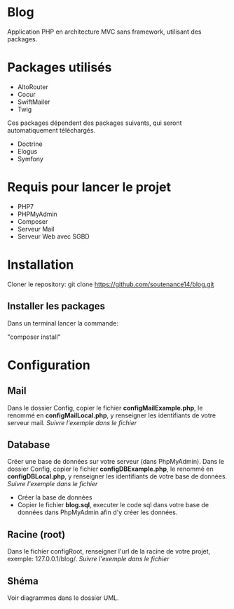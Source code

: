 # Blog

Application PHP en architecture MVC sans framework, utilisant des packages.

# Packages utilisés

* AltoRouter
* Cocur
* SwiftMailer
* Twig

Ces packages dépendent des packages suivants, qui seront automatiquement téléchargés.
* Doctrine
* Elogus
* Symfony

# Requis pour lancer le projet

* PHP7
* PHPMyAdmin
* Composer
* Serveur Mail
* Serveur Web avec SGBD

# Installation
Cloner le repository:
git clone https://github.com/soutenance14/blog.git

## Installer les packages
Dans un terminal lancer la commande:

"composer install"

# Configuration

## Mail
Dans le dossier Config, copier le fichier __configMailExample.php__, le renommé en __configMailLocal.php__, y renseigner les identifiants de votre serveur mail.
*Suivre l'exemple dans le fichier*

## Database
Créer une base de données sur votre serveur (dans PhpMyAdmin).
Dans le dossier Config, copier le fichier __configDBExample.php__, le renommé en __configDBLocal.php__, y renseigner les identifiants de votre base de données.
*Suivre l'exemple dans le fichier*

* Créer la base de données
* Copier le fichier __blog.sql__, executer le code sql dans votre base de données dans PhpMyAdmin afin d'y créer les données.

## Racine (root)
Dans le fichier configRoot, renseigner l'url de la racine de votre projet, exemple: 127.0.0.1/blog/.
*Suivre l'exemple dans le fichier*

## Shéma

Voir diagrammes dans le dossier UML.


